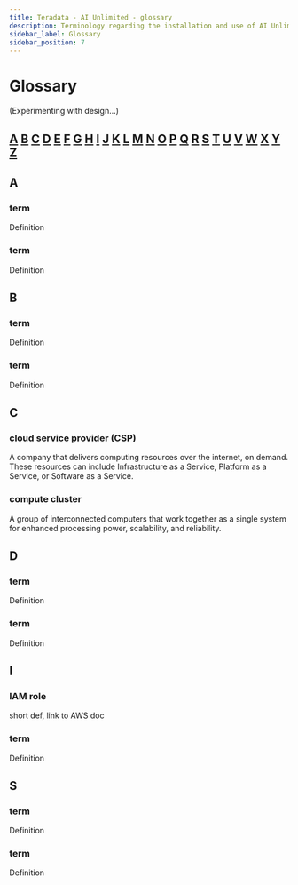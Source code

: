 ```yaml
---
title: Teradata - AI Unlimited - glossary
description: Terminology regarding the installation and use of AI Unlimited.
sidebar_label: Glossary
sidebar_position: 7
---
```


# Glossary

(Experimenting with design...)

## [A](#a)  [B](#b)  [C](#c)  [D](#d)  [E](#e)  [F](#f)  [G](#g)  [H](#h)  [I](#i)  [J](#j)  [K](#k)  [L](#l)  [M](#m) [N](#n)  [O](#o)  [P](#p)  [Q](#q)  [R](#r)  [S](#s) [T](#t)  [U](#u)  [V](#v)  [W](#w)  [X](#x)  [Y](#y)  [Z](#z)


## A <a id="a"></a>

### term

Definition

### term

Definition



## B <a id="b"></a>

### term

Definition

### term

Definition



## C <a id="c"></a>

<a id="glo-csp"></a>

### cloud service provider (CSP) 

A company that delivers computing resources over the internet, on demand. These resources can include Infrastructure as a Service, Platform as a Service, or Software as a Service.

### compute cluster

A group of interconnected computers that work together as a single system for enhanced processing power, scalability, and reliability.


## D <a id="d"></a>

### term

Definition

### term

Definition

## I <a id="i"></a>

### IAM role

short def, link to AWS doc

### term

Definition



## S <a id="s"></a>

### term

Definition

### term

Definition